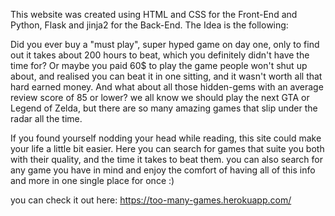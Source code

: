 This website was created using HTML and CSS for the Front-End and Python, Flask and jinja2 for the Back-End.
The Idea is the following:

Did you ever buy a "must play", super hyped game on day one, only to find out it takes about 200 hours to beat, which you definitely didn't have the time for?
Or maybe you paid 60$ to play the game people won't shut up about, and realised you can beat it in one sitting, and it wasn't worth all that hard earned money. And what about all those hidden-gems with an average review score of 85 or lower? we all know we should play the next GTA or Legend of Zelda, but there are so many amazing games that slip under the radar all the time.

If you found yourself nodding your head while reading, this site could make your life a little bit easier.
Here you can search for games that suite you both with their quality, and the time it takes to beat them. you can also search for any game you have in mind and enjoy the comfort of having all of this info and more in one single place for once :)

you can check it out here:
https://too-many-games.herokuapp.com/

